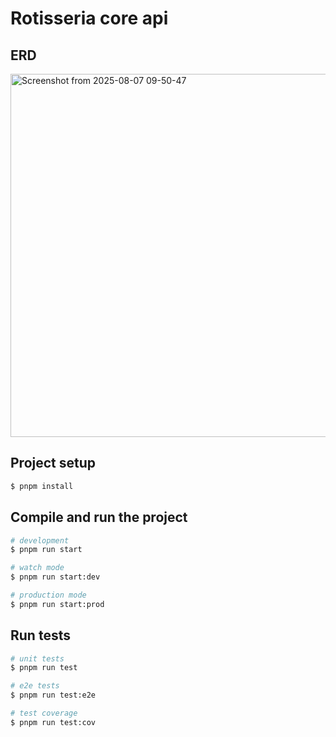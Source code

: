 # Rotisseria core api

## ERD
<img width="1133" height="581" alt="Screenshot from 2025-08-07 09-50-47" src="https://github.com/user-attachments/assets/b532882d-ff30-4ee5-80c3-4d1db8c48cd4" />


## Project setup

```bash
$ pnpm install
```

## Compile and run the project

```bash
# development
$ pnpm run start

# watch mode
$ pnpm run start:dev

# production mode
$ pnpm run start:prod
```

## Run tests

```bash
# unit tests
$ pnpm run test

# e2e tests
$ pnpm run test:e2e

# test coverage
$ pnpm run test:cov
```
